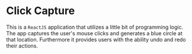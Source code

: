 # Click Capture 

This is a `ReactJS` application that utilizes a little bit of programming logic. 
The app captures the user's mouse clicks and generates a blue circle at that location.
Furthermore it provides users with the ability undo and redo their actions. 


